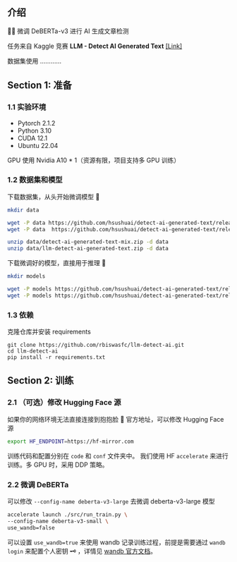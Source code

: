 ## 介绍

🕵️‍♂️ 微调 DeBERTa-v3 进行 AI 生成文章检测

任务来自 Kaggle 竞赛 **LLM - Detect AI Generated Text** [[Link]](https://www.kaggle.com/competitions/llm-detect-ai-generated-text)

数据集使用 …………

## Section 1: 准备

### 1.1 实验环境

- Pytorch 2.1.2
- Python 3.10
- CUDA 12.1
- Ubuntu 22.04

GPU 使用 Nvidia A10 * 1（资源有限，项目支持多 GPU 训练）

### 1.2 数据集和模型

下载数据集，从头开始微调模型 🥊

```bash
mkdir data

wget -P data https://github.com/hsushuai/detect-ai-generated-text/releases/download/dataset/detect-ai-generated-text-mix.zip
wget -P data  https://github.com/hsushuai/detect-ai-generated-text/releases/download/dataset/llm-detect-ai-generated-text.zip

unzip data/detect-ai-generated-text-mix.zip -d data
unzip data/llm-detect-ai-generated-text.zip -d data
```

下载微调好的模型，直接用于推理 🚀

```bash
mkdir models

wget -P models https://github.com/hsushuai/detect-ai-generated-text/releases/download/models/finetuned-deberta-v3-small-best.pth.tar
wget -P models https://github.com/hsushuai/detect-ai-generated-text/releases/download/models/finetuned-deberta-v3-small-last.pth.tar
```

### 1.3 依赖

克隆仓库并安装 requirements

```
git clone https://github.com/rbiswasfc/llm-detect-ai.git
cd llm-detect-ai
pip install -r requirements.txt
```

## Section 2: 训练

### 2.1 （可选）修改 Hugging Face 源

如果你的网络环境无法直接连接到抱抱脸 🫣 官方地址，可以修改 Hugging Face 源

```bash
export HF_ENDPOINT=https://hf-mirror.com
```

训练代码和配置分别在 `code` 和 `conf` 文件夹中。 我们使用 HF `accelerate` 来进行训练。多 GPU 时，采用 DDP 策略。


### 2.2 微调 DeBERTa

可以修改 `--config-name deberta-v3-large` 去微调 deberta-v3-large 模型

```bash
accelerate launch ./src/run_train.py \
--config-name deberta-v3-small \
use_wandb=false
```

可以设置 `use_wandb=true` 来使用 wandb 记录训练过程，前提是需要通过 `wandb login` 来配置个人密钥 🗝️ ，详情见 [wandb 官方文档](https://docs.wandb.ai/)。